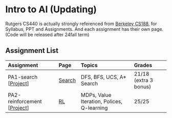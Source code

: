 # Intro to AI (Updating)

Rutgers CS440 is actually strongly referenced from [Berkeley CS188](https://inst.eecs.berkeley.edu/~cs188/sp24/), for Syllabus, PPT and Assignments. And each assignment has their own page. (Code will be released after 24fall term)

## Assignment List
| Assignment | Page | Topics |Grades |
|:-------|:-------|:-------|:-------|
| PA1-search [[Project](./PA1-search)] | [Search](https://xintongemilywang.github.io/projects/proj1/index.html) | DFS, BFS, UCS, A* Search | 21/18 (extra 3 bonus) |
| PA2-reinforcement [[Project](./PA2-reinforcement)] | [RL](https://xintongemilywang.github.io/projects/proj2/index.html) | MDPs, Value Iteration, Polices, Q-learning | 25/25 |


